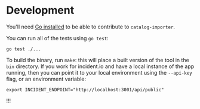# Development

You'll need [Go installed][go] to be able to contribute to `catalog-importer`.

You can run all of the tests using `go test`:

```
go test ./...
```

To build the binary, run `make`: this will place a built version of the tool in
the `bin` directory. If you work for incident.io and have a local instance of
the app running, then you can point it to your local environment using the
`--api-key` flag, or an environment variable:

```
export INCIDENT_ENDPOINT="http://localhost:3001/api/public"
```

[go]: https://go.dev/doc/install

!!!